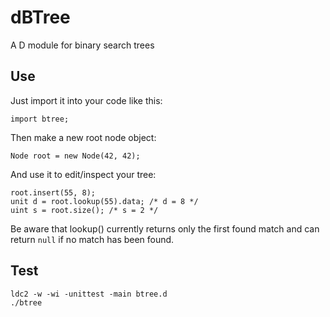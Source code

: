 # dBTree

A D module for binary search trees

## Use

Just import it into your code like this:

    import btree;

Then make a new root node object:

    Node root = new Node(42, 42);

And use it to edit/inspect your tree:

    root.insert(55, 8);
    unit d = root.lookup(55).data; /* d = 8 */
    uint s = root.size(); /* s = 2 */

Be aware that lookup() currently returns only the first found match and can
return `null` if no match has been found.

## Test

    ldc2 -w -wi -unittest -main btree.d
    ./btree


